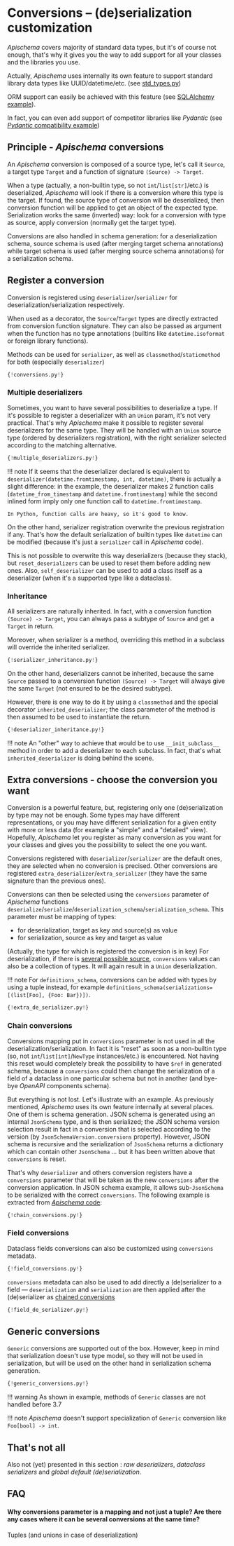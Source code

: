 # Conversions – (de)serialization customization

*Apischema* covers majority of standard data types, but it's of course not enough, that's why it gives you the way to add support for all your classes and the libraries you use.

Actually, *Apischema* uses internally its own feature to support standard library data types like UUID/datetime/etc. (see [std_types.py](https://github.com/wyfo/apischema/blob/master/apischema/std_types.py))

ORM support can easily be achieved with this feature (see [SQLAlchemy example](examples/sqlalchemy.md)).

In fact, you can even add support of competitor libraries like *Pydantic* (see [*Pydantic* compatibility example](examples/pydantic_compatibility.md))

## Principle - *Apischema* conversions

An *Apischema* conversion is composed of a source type, let's call it `Source`, a target type `Target` and a function of signature `(Source) -> Target`.

When a type (actually, a non-builtin type, so not `int`/`list[str]`/etc.) is deserialized, *Apischema* will look if there is a conversion where this type is the target. If found, the source type of conversion will be deserialized, then conversion function will be applied to get an object of the expected type. Serialization works the same (inverted) way: look for a conversion with type as source, apply conversion (normally get the target type).

Conversions are also handled in schema generation: for a deserialization schema, source schema is used (after merging target schema annotations) while target schema is used (after merging source schema annotations) for a serialization schema.

## Register a conversion

Conversion is registered using `deserializer`/`serializer` for deserialization/serialization respectively.

When used as a decorator, the `Source`/`Target` types are directly extracted from conversion function signature. They can also be passed as argument when the function has no type annotations (builtins like `datetime.isoformat` or foreign library functions).

Methods can be used for `serializer`, as well as `classmethod`/`staticmethod` for both (especially `deserializer`) 

```python
{!conversions.py!}
```

### Multiple deserializers

Sometimes, you want to have several possibilities to deserialize a type. If it's possible to register a deserializer with an `Union` param, it's not very practical. That's why *Apischema* make it possible to register several deserializers for the same type. They will be handled with an `Union` source type (ordered by deserializers registration), with the right serializer selected according to the matching alternative.

```python
{!multiple_deserializers.py!}
```

!!! note
    If it seems that the deserializer declared is equivalent to `deserializer(datetime.fromtimestamp, int, datetime)`, there is actually a slight difference: in the example, the deserializer makes 2 function calls (`datetime_from_timestamp` and `datetime.fromtimestamp`) while the second inlined form imply only one function call to `datetime.fromtimestamp`.
    
    In Python, function calls are heavy, so it's good to know. 

On the other hand, serializer registration overwrite the previous registration if any. That's how the default serialization of builtin types like `datetime` can be modified (because it's just a `serializer` call in *Apischema* code).

This is not possible to overwrite this way deserializers (because they stack), but `reset_deserializers` can be used to reset them before adding new ones. Also, `self_deserializer` can be used to add a class itself as a deserializer (when it's a supported type like a dataclass).

### Inheritance

All serializers are naturally inherited. In fact, with a conversion function `(Source) -> Target`, you can always pass a subtype of `Source` and get a `Target` in return.

Moreover, when serializer is a method, overriding this method in a subclass will override the inherited serializer.

```python
{!serializer_inheritance.py!}
```

On the other hand, deserializers cannot be inherited, because the same `Source` passed to a conversion function `(Source) -> Target` will always give the same `Target` (not ensured to be the desired subtype).

However, there is one way to do it by using a `classmethod` and the special decorator `inherited_deserializer`; the class parameter of the method is then assumed to be used to instantiate the return.  

```python
{!deserializer_inheritance.py!}
```

!!! note
    An "other" way to achieve that would be to use `__init_subclass__` method in order to add a deserializer to each subclass. In fact, that's what `inherited_deserializer` is doing behind the scene.

## Extra conversions - choose the conversion you want

Conversion is a powerful feature, but, registering only one (de)serialization by type may not be enough. Some types may have different representations, or you may have different serialization for a given entity with more or less data (for example a "simple" and a "detailed" view). Hopefully, *Apischema* let you register as many conversion as you want for your classes and gives you the possibility to select the one you want.
 
Conversions registered with `deserializer`/`serializer` are the default ones, they are selected when no conversion is precised. Other conversions are registered `extra_deserializer`/`extra_serializer` (they have the same signature than the previous ones).

Conversions can then be selected using the `conversions` parameter of *Apischema* functions `deserialize`/`serialize`/`deserialization_schema`/`serialization_schema`. This parameter must be mapping of types:

- for deserialization, target as key and source(s) as value
- for serialization, source as key and target as value

(Actually, the type for which is registered the conversion is in key) 
For deserialization, if there is [several possible source](#multiple-deserializers), `conversions` values can also be a collection of types. It will again result in a `Union` deserialization.

!!! note
    For `definitions_schema`, conversions can be added with types by using a tuple instead, for example `definitions_schema(serializations=[(list[Foo], {Foo: Bar})])`. 
    
```python
{!extra_de_serializer.py!}
```

### Chain conversions

Conversions mapping put in `conversions` parameter is not used in all the deserialization/serialization. In fact it is "reset" as soon as a non-builtin type (so, not `int`/`list[int]`/`NewType` instances/etc.) is encountered. Not having this reset would completely break the possibility to have `$ref` in generated schema, because a `conversions` could then change the serialization of a field of a dataclass in one particular schema but not in another (and bye-bye *OpenAPI* components schema).

But everything is not lost. Let's illustrate with an example. As previously mentioned, *Apischema* uses its own feature internally at several places. One of them is schema generation. JSON schema is generated using an internal `JsonSchema` type, and is then serialized; the JSON schema version selection result in fact in a conversion that is selected according to the version (by `JsonSchemaVersion.conversions` property). However, JSON schema is recursive and the serialization of `JsonSchema` returns a dictionary which can contain other `JsonSchema` ... but it has been written above that `conversions` is reset.

That's why `deserializer` and others conversion registers have a `conversions` parameter that will be taken as the new `conversions` after the conversion application. In JSON schema example, it allows sub-`JsonSchema` to be serialized with the correct `conversions`. The following example is extracted from [*Apischema* code](https://github.com/wyfo/apischema/blob/master/apischema/json_schema/versions.py):

```python
{!chain_conversions.py!}
```

### Field conversions

Dataclass fields conversions can also be customized using `conversions` metadata. 

```python
{!field_conversions.py!}
```

`conversions` metadata can also be used to add directly a (de)serializer to a field — `deserialization` and `serialization` are then applied after the (de)serializer as [chained conversions](#chain-conversions)

```python
{!field_de_serializer.py!}
```

## Generic conversions

`Generic` conversions are supported out of the box. However, keep in mind that serialization doesn't use type model, so they will not be used in serialization, but will be used on the other hand in serialization schema generation.

```python
{!generic_conversions.py!}
```

!!! warning
    As shown in example, methods of `Generic` classes are not handled before 3.7
    
!!! note
    *Apischema* doesn't support specialization of `Generic` conversion like `Foo[bool] -> int`.


## That's not all

Also not (yet) presented in this section : *raw deserializers*, *dataclass serializers* and *global default (de)serialization*.

## FAQ

#### Why conversions parameter is a mapping and not just a tuple? Are there any cases where it can be several conversions at the same time?
Tuples (and unions in case of deserialization)